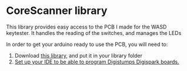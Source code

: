 # CoreScanner library
This library provides easy access to the PCB I made for the WASD keytester. It handles the reading of the switches, and manages the LEDs

In order to get your arduino ready to use the PCB, you will need to:

1. Download [this library](), and put it in your library folder
2. [Set up your IDE to be able to program Digistumps Digispark boards.](https://web.archive.org/web/20160110122149/http://digistump.com/wiki/digispark/tutorials/connecting)
